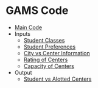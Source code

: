 # GAMS Code
- [Main Code](https://github.com/Nikitha2309/CAD_Project-Exam_Center_Allotment_Optimisation/blob/main/Code/exam_center_allotment.gms)
- Inputs
    - [Student Classes](https://github.com/Nikitha2309/CAD_Project-Exam_Center_Allotment_Optimisation/blob/main/Code/class.xlsx)
    - [Student Preferences](https://github.com/Nikitha2309/CAD_Project-Exam_Center_Allotment_Optimisation/blob/main/Code/citywise_preference_table.xlsx)
    - [City vs Center Information](https://github.com/Nikitha2309/CAD_Project-Exam_Center_Allotment_Optimisation/blob/main/Code/center_vs_city.xlsx)
    - [Rating of Centers](https://github.com/Nikitha2309/CAD_Project-Exam_Center_Allotment_Optimisation/blob/main/Code/rating.xlsx)
    - [Capacity of Centers](https://github.com/Nikitha2309/CAD_Project-Exam_Center_Allotment_Optimisation/blob/main/Code/capacity.xlsx)
- Output
    - [Student vs Alotted Centers](https://github.com/Nikitha2309/CAD_Project-Exam_Center_Allotment_Optimisation/blob/main/Code/student_vs_allotted_center.xlsx)
